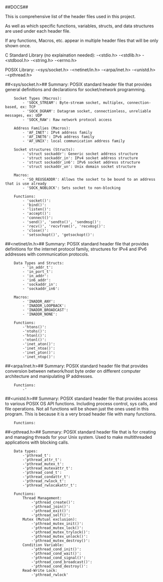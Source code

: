 ##DOCS##

This is comprehensive list of the header files used in this project.

As well as which specific functions, variables, structs, and data structures are used under each header file.

If any functions, Macros, etc. appear in multiple header files that will be only shown once.


C Standard Library (no explaination needed):
    -<stdio.h>
    -<stdlib.h>
    -<stdbool.h>
    -<string.h>
    -<errno.h>

POSIX Library:
    -<sys/socket.h>
    -<netinet/in.h>
    -<arpa/inet.h>
    -<unistd.h>
    -<pthread.h>


##<sys/socket.h>##
    Summary: POSIX standard header file that provides general definitions and declarations for socket/network programming.

        Socket Types (Macros):
            - 'SOCK_STREAM': Byte-stream socket, multiplex, connection-based, ex: TCP
            - 'SOCK_DGRAM': Datagram socket, connectionless, unreliable messages, ex: UDP
            - 'SOCK_RAW': Raw network protocol access
        
        Address Families (Macros):
            - 'AF_INET': IPv4 address family
            - 'AF_INET6': IPv6 address family
            - 'AF_UNIX': local communication address family
        
        Socket structures (Structs):
            - 'struct sockaddr': Generic socket address structure
            - 'struct sockaddr_in': IPv4 socket address structure
            - 'struct sockaddr_in6': IPv6 socket address structure
            - 'struct sockaddr_un': Unix domain socket structure
        
        Macros:
            - 'SO_REUSEADDR': Allows the socket to be bound to an address that is use already
            - 'SOCK_NOBLOCK': Sets socket to non-blocking
        
        Functions:
            - 'socket()':
            - 'bind()':
            - 'listen()':
            - 'accept()':
            - 'connect()':
            - 'send()', 'sendto()', 'sendmsg()':
            - 'recv()', 'recvfrom()', 'recvmsg()':
            - 'close()':
            - 'setsockopt()', 'getsockopt()':

##<netinet/in.h>##
    Summary: POSIX standard header file that provides definitions for the internet protocol family, structures for 
    IPv4 and IPv6 addresses with communication protocols.

        Data Types and Structs:
            - 'in_addr_t':
            - 'in_port_t':
            - 'in_addr':
            - 'in6_addr':
            - 'sockaddr_in':
            - 'sockaddr_in6':
        
        Macros:
            - 'INADDR_ANY':
            - 'INADDR_LOOPBACK':
            - 'INADDR_BROADCAST':
            - 'INADDR_NONE':

        Functions:
            -'htons()':
            -'ntohs()':
            -'htonl()':
            -'ntonl()':
            -'inet_aton()':
            -'inet_ntoa()':
            -'inet_pton()':
            -'inet_ntop()':

##<arpa/inet.h>##
    Summary: POSIX standard header file that provides conversion between network/host byte order on
    different computer architecture and manipulating IP addresses. 

        Functions:
            -'





##<unistd.h>##
    Summary: POSIX standard header file that provides access to various POSIX OS API functions. Including
    process control, sys calls, and file operations. Not all functions will be shown just the ones used in this program.
    This is because it is a very broad header file with many functions.

        Functions:



##<pthread.h>##
    Summary: POSIX standard header file that is for creating and managing threads for your Unix system. 
    Used to make multithreaded applications with blocking calls.

        Data types:
            -'pthread_t':
            -'pthread_attr_t':
            -'pthread_mutex_t':
            -'pthread_mutexattr_t':
            -'pthread_cond_t':
            -'pthread_condattr_t':
            -'pthread_rwlock_t':
            -'pthread_rwlocakattr_t':

        Functions:
            Thread Management:
                -'pthread_create()':
                -'pthread_join()':
                -'pthread_exit()':
                -'pthread_self()':
            Mutex (Mutual exclusion):
                -'pthread_mutex_init()':
                -'pthread_mutex_lock()':
                -'pthread_mutex_trylock()':
                -'pthread_mutex_unlock()':
                -'pthread_mutex_destroy()':
            Condition Variable:
                -'pthread_cond_init()':
                -'pthread_cond_wait()':
                -'pthread_cond_signal()':
                -'pthread_cond_broadcast()':
                -'pthread_cond_destroy()':
            Read-Write Lock:
                -'pthread_rwlock'



